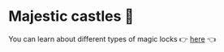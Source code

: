 # Majestic castles 🏰

You can learn about different types of magic locks  👉  [here](https://klevodev.github.io/15-new-exam-easy/)  👈
